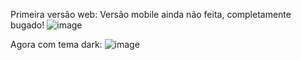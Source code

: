 Primeira versão web:
Versão mobile ainda não feita, completamente bugado!
![image](https://user-images.githubusercontent.com/99770912/173710847-187d818d-951e-42bb-adcf-ab4efde17e3e.png)

Agora com tema dark:
![image](https://user-images.githubusercontent.com/99770912/173896872-ccb4103d-23c7-46d8-b471-94a34ec456f5.png)
